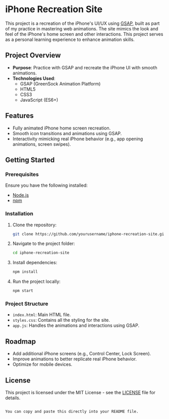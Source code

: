 # iPhone Recreation Site

This project is a recreation of the iPhone's UI/UX using [GSAP](https://greensock.com/gsap/), built as part of my practice in mastering web animations. The site mimics the look and feel of the iPhone's home screen and other interactions. This project serves as a personal learning experience to enhance animation skills.

## Project Overview

- **Purpose**: Practice with GSAP and recreate the iPhone UI with smooth animations.
- **Technologies Used**:
  - GSAP (GreenSock Animation Platform)
  - HTML5
  - CSS3
  - JavaScript (ES6+)

## Features

- Fully animated iPhone home screen recreation.
- Smooth icon transitions and animations using GSAP.
- Interactivity mimicking real iPhone behavior (e.g., app opening animations, screen swipes).
  
## Getting Started

### Prerequisites

Ensure you have the following installed:

- [Node.js](https://nodejs.org/en/)
- [npm](https://www.npmjs.com/)

### Installation

1. Clone the repository:

   ```bash
   git clone https://github.com/yourusername/iphone-recreation-site.git
   ```

2. Navigate to the project folder:

   ```bash
   cd iphone-recreation-site
   ```

3. Install dependencies:

   ```bash
   npm install
   ```

4. Run the project locally:

   ```bash
   npm start
   ```

### Project Structure

- `index.html`: Main HTML file.
- `styles.css`: Contains all the styling for the site.
- `app.js`: Handles the animations and interactions using GSAP.

## Roadmap

- Add additional iPhone screens (e.g., Control Center, Lock Screen).
- Improve animations to better replicate real iPhone behavior.
- Optimize for mobile devices.

## License

This project is licensed under the MIT License - see the [LICENSE](LICENSE) file for details.
```

You can copy and paste this directly into your README file.